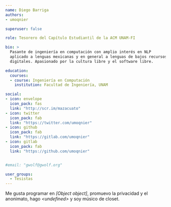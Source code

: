 ```yaml
---
name: Diego Barriga
authors:
- umoqnier

superuser: false

role: Tesorero del Capítulo Estudiantil de la ACM UNAM-FI

bio: >
  Pasante de ingeniería en computación con amplio interés en NLP
  aplicado a lenguas mexicanas y en general a lenguas de bajos recursos
  digitales. Apasionado por la cultura libre y el software libre.

education:
  courses:
  - course: Ingeniería en Computación
    institution: Facultad de Ingeniería, UNAM

social:
- icon: envelope
  icon_pack: fas
  link: "http://scr.im/mazacuato"
- icon: twitter
  icon_pack: fab
  link: "https://twitter.com/umoqnier"
- icon: github
  icon_pack: fab
  link: "https://gitlab.com/umoqnier"
- icon: gitlab
  icon_pack: fab
  link: "https://github.com/umoqnier"


#email: "gwolf@gwolf.org"

user_groups:
  - Tesistas
---
```


Me gusta programar en *[Object object]*, promuevo la privacidad y el anonimato,
hago *&lt;undefined&gt;* y soy músico de closet.

